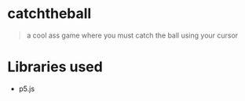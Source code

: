 # catchtheball
> a cool ass game where you must catch the ball using your cursor

# Libraries used
-   p5.js